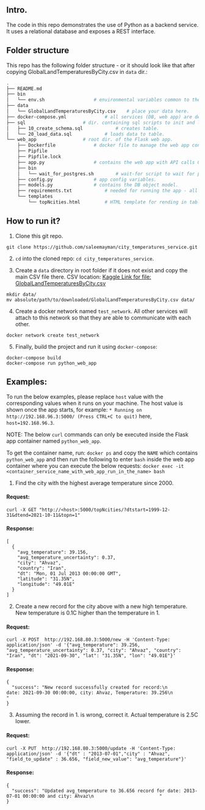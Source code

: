## Intro.

The code in this repo demonstrates the use of Python as a backend service. It uses a relational
database and exposes a REST interface.

## Folder structure

This repo has the following folder structure - or it should look like that after copying GlobalLandTemperaturesByCity.csv in `data` dir.:

```bash
.
├── README.md
├── bin
│   └── env.sh					# environmental variables common to the DB and Flask app.
├── data
│   └── GlobalLandTemperaturesByCity.csv	# place your data here.
├── docker-compose.yml				# all services (DB, web app) are defined here.
├── sql						# dir. containing sql scripts to init and load data to postgres DB.
│   ├── 10_create_schema.sql			# creates table.
│   └── 20_load_data.sql			# loads data to table.
└── web_app					# root dir. of the Flask web app.
    ├── Dockerfile				# docker file to manage the web app container.
    ├── Pipfile
    ├── Pipfile.lock
    ├── app.py					# contains the web app with API calls GET, PUT, POST.
    ├── bin
    │   └── wait_for_postgres.sh		# wait-for script to wait for postgres DB to allow connections to it.
    ├── config.py				# app config variables.
    ├── models.py				# contains the DB object model.
    ├── requirements.txt			# needed for running the app - all python package requirements.
    └── templates
        └── topNcities.html			# HTML template for rending in table form the top N hottest cities.
```

## How to run it?

1. Clone this git repo.
```
git clone https://github.com/saleemayman/city_temperatures_service.git
```

2. `cd` into the cloned repo: `cd city_temperatures_service`.

3. Create a `data` directory in root folder if it does not exist and copy the main CSV file there.
CSV location: [Kaggle Link for file: GlobalLandTemperaturesByCity.csv](https://www.kaggle.com/berkeleyearth/climate-change-earth-surface-temperature-data?select=GlobalLandTemperaturesByCity.csv)

```
mkdir data/
mv absolute/path/to/downloaded/GlobalLandTemperaturesByCity.csv data/
```

4. Create a docker network named `test_network`. All other services will attach to this network so that they are able to communicate with each other.
```
docker network create test_network
```

5. Finally, build the project and run it using `docker-compose`:
```
docker-compose build
docker-compose run python_web_app
```

## Examples:

To run the below examples, please replace `host` value with the corresponding values when it runs on your machine. The host value is shown once the app starts, for example: `* Running on http://192.168.96.3:5000/ (Press CTRL+C to quit)` here, `host=192.168.96.3`.

NOTE: The below `curl` commands can only be executed inside the Flask app container named `python_web_app`.

To get the container name, run: `docker ps` and copy the `NAME` which contains `python_web_app` and then run the following to enter `bash` inside the web app container where you can execute the below requests:
`docker exec -it <container_service_name_with_web_app_run_in_the_name> bash`

1. Find the city with the highest average temperature since 2000.
#### Request:
`curl -X GET "http://<host>:5000/topNcities/?dtstart=1999-12-31&dtend=2021-10-11&topn=1"`

#### Response:
```
[
  {
    "avg_temperature": 39.156, 
    "avg_temperature_uncertainty": 0.37, 
    "city": "Ahvaz", 
    "country": "Iran", 
    "dt": "Mon, 01 Jul 2013 00:00:00 GMT", 
    "latitude": "31.35N", 
    "longitude": "49.01E"
  }
]
```

2. Create a new record for the city above with a new high temperature. New temperature is 0.1C higher than the temperature in 1.
#### Request:
`curl -X POST  http://192.168.80.3:5000/new -H 'Content-Type: application/json' -d '{"avg_temperature": 39.256, "avg_temperature_uncertainty": 0.37, "city": "Ahvaz", "country": "Iran", "dt": "2021-09-30", "lat": "31.35N", "lon": "49.01E"}'`
#### Response:
```
{
  "success": "New record successfully created for record:\n                        date: 2021-09-30 00:00:00, city: Ahvaz, Temperature: 39.256\n                        "
}
```

3. Assuming the record in 1. is wrong, correct it. Actual temperature is 2.5C lower.
#### Request:
`curl -X PUT  http://192.168.80.3:5000/update -H 'Content-Type: application/json' -d '{"dt" : "2013-07-01","city" : "Ahvaz", "field_to_update" : 36.656, "field_new_value": "avg_temperature"}'`

#### Response:
```
{
  "success": "Updated avg_temperature to 36.656 record for date: 2013-07-01 00:00:00 and city: Ahvaz\n                        "
}
```

